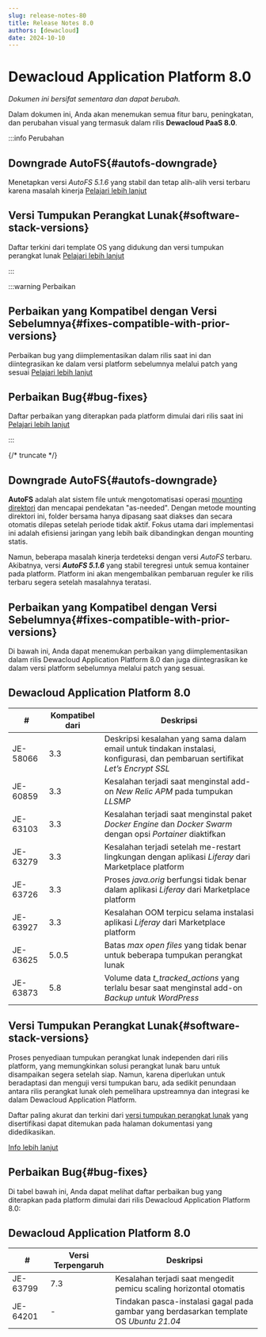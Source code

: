 ```yaml
---
slug: release-notes-80
title: Release Notes 8.0
authors: [dewacloud]
date: 2024-10-10
---
```

# Dewacloud Application Platform 8.0

_Dokumen ini bersifat sementara dan dapat berubah._

Dalam dokumen ini, Anda akan menemukan semua fitur baru, peningkatan, dan perubahan visual yang termasuk dalam rilis **Dewacloud PaaS 8.0**.

:::info Perubahan

## Downgrade AutoFS{#autofs-downgrade}

Menetapkan versi _AutoFS 5.1.6_ yang stabil dan tetap alih-alih versi terbaru karena masalah kinerja [Pelajari lebih lanjut](<#autofs-downgrade>)

## Versi Tumpukan Perangkat Lunak{#software-stack-versions}

Daftar terkini dari template OS yang didukung dan versi tumpukan perangkat lunak [Pelajari lebih lanjut](<#software-stack-versions>)

:::

:::warning Perbaikan

## Perbaikan yang Kompatibel dengan Versi Sebelumnya{#fixes-compatible-with-prior-versions}

Perbaikan bug yang diimplementasikan dalam rilis saat ini dan diintegrasikan ke dalam versi platform sebelumnya melalui patch yang sesuai [Pelajari lebih lanjut](<#fixes-compatible-with-prior-versions>)

## Perbaikan Bug{#bug-fixes}

Daftar perbaikan yang diterapkan pada platform dimulai dari rilis saat ini [Pelajari lebih lanjut](<#bug-fixes>)

:::

{/* truncate */}

## Downgrade AutoFS{#autofs-downgrade}

**AutoFS** adalah alat sistem file untuk mengotomatisasi operasi [mounting direktori](<https://docs.dewacloud.com/docs/mount-points/>) dan mencapai pendekatan "as-needed". Dengan metode mounting direktori ini, folder bersama hanya dipasang saat diakses dan secara otomatis dilepas setelah periode tidak aktif. Fokus utama dari implementasi ini adalah efisiensi jaringan yang lebih baik dibandingkan dengan mounting statis.

Namun, beberapa masalah kinerja terdeteksi dengan versi _AutoFS_ terbaru. Akibatnya, versi _**AutoFS 5.1.6**_ yang stabil teregresi untuk semua kontainer pada platform. Platform ini akan mengembalikan pembaruan reguler ke rilis terbaru segera setelah masalahnya teratasi.



## Perbaikan yang Kompatibel dengan Versi Sebelumnya{#fixes-compatible-with-prior-versions}

Di bawah ini, Anda dapat menemukan perbaikan yang diimplementasikan dalam rilis Dewacloud Application Platform 8.0 dan juga diintegrasikan ke dalam versi platform sebelumnya melalui patch yang sesuai.

Dewacloud Application Platform 8.0  
---  
| **#** | **Kompatibel dari** | **Deskripsi**  
---|---|---  
JE-58066 | 3.3 | Deskripsi kesalahan yang sama dalam email untuk tindakan instalasi, konfigurasi, dan pembaruan sertifikat _Let’s Encrypt SSL_  
JE-60859 | 3.3 | Kesalahan terjadi saat menginstal add-on _New Relic APM_ pada tumpukan _LLSMP_  
JE-63103 | 3.3 | Kesalahan terjadi saat menginstal paket _Docker Engine_ dan _Docker Swarm_ dengan opsi _Portainer_ diaktifkan  
JE-63279 | 3.3 | Kesalahan terjadi setelah me-restart lingkungan dengan aplikasi _Liferay_ dari Marketplace platform  
JE-63726 | 3.3 | Proses _java.orig_ berfungsi tidak benar dalam aplikasi _Liferay_ dari Marketplace platform  
JE-63927 | 3.3 | Kesalahan OOM terpicu selama instalasi aplikasi _Liferay_ dari Marketplace platform  
JE-63625 | 5.0.5 | Batas _max open files_ yang tidak benar untuk beberapa tumpukan perangkat lunak  
JE-63873 | 5.8 | Volume data _t_tracked_actions_ yang terlalu besar saat menginstal add-on _Backup untuk WordPress_  
  


## Versi Tumpukan Perangkat Lunak{#software-stack-versions}

Proses penyediaan tumpukan perangkat lunak independen dari rilis platform, yang memungkinkan solusi perangkat lunak baru untuk disampaikan segera setelah siap. Namun, karena diperlukan untuk beradaptasi dan menguji versi tumpukan baru, ada sedikit penundaan antara rilis perangkat lunak oleh pemelihara upstreamnya dan integrasi ke dalam Dewacloud Application Platform.

Daftar paling akurat dan terkini dari [versi tumpukan perangkat lunak](<https://docs.dewacloud.com/docs/software-stacks-versions/>) yang disertifikasi dapat ditemukan pada halaman dokumentasi yang didedikasikan.

[Info lebih lanjut](<https://docs.dewacloud.com/docs/software-stacks-versions/>)



## Perbaikan Bug{#bug-fixes}

Di tabel bawah ini, Anda dapat melihat daftar perbaikan bug yang diterapkan pada platform dimulai dari rilis Dewacloud Application Platform 8.0:

Dewacloud Application Platform 8.0  
---  
| **#** | **Versi Terpengaruh** | **Deskripsi**  
---|---|---  
JE-63799 | 7.3 | Kesalahan terjadi saat mengedit pemicu scaling horizontal otomatis  
JE-64201 | - | Tindakan pasca-instalasi gagal pada gambar yang berdasarkan template OS _Ubuntu 21.04_  
  
